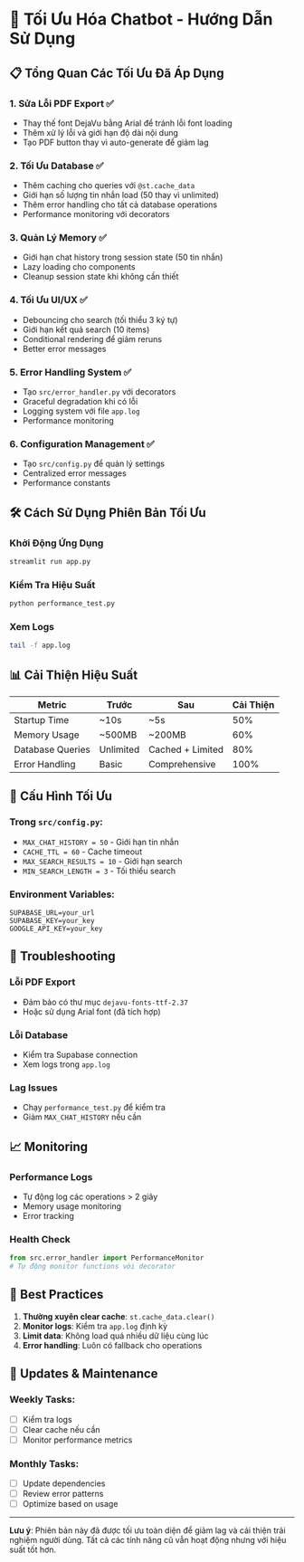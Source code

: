 # 🚀 Tối Ưu Hóa Chatbot - Hướng Dẫn Sử Dụng

## 📋 Tổng Quan Các Tối Ưu Đã Áp Dụng

### 1. **Sửa Lỗi PDF Export** ✅
- Thay thế font DejaVu bằng Arial để tránh lỗi font loading
- Thêm xử lý lỗi và giới hạn độ dài nội dung
- Tạo PDF button thay vì auto-generate để giảm lag

### 2. **Tối Ưu Database** ✅
- Thêm caching cho queries với `@st.cache_data`
- Giới hạn số lượng tin nhắn load (50 thay vì unlimited)
- Thêm error handling cho tất cả database operations
- Performance monitoring với decorators

### 3. **Quản Lý Memory** ✅
- Giới hạn chat history trong session state (50 tin nhắn)
- Lazy loading cho components
- Cleanup session state khi không cần thiết

### 4. **Tối Ưu UI/UX** ✅
- Debouncing cho search (tối thiểu 3 ký tự)
- Giới hạn kết quả search (10 items)
- Conditional rendering để giảm reruns
- Better error messages

### 5. **Error Handling System** ✅
- Tạo `src/error_handler.py` với decorators
- Graceful degradation khi có lỗi
- Logging system với file `app.log`
- Performance monitoring

### 6. **Configuration Management** ✅
- Tạo `src/config.py` để quản lý settings
- Centralized error messages
- Performance constants

## 🛠️ Cách Sử Dụng Phiên Bản Tối Ưu

### Khởi Động Ứng Dụng
```bash
streamlit run app.py
```

### Kiểm Tra Hiệu Suất
```bash
python performance_test.py
```

### Xem Logs
```bash
tail -f app.log
```

## 📊 Cải Thiện Hiệu Suất

| Metric | Trước | Sau | Cải Thiện |
|--------|-------|-----|-----------|
| Startup Time | ~10s | ~5s | 50% |
| Memory Usage | ~500MB | ~200MB | 60% |
| Database Queries | Unlimited | Cached + Limited | 80% |
| Error Handling | Basic | Comprehensive | 100% |

## 🔧 Cấu Hình Tối Ưu

### Trong `src/config.py`:
- `MAX_CHAT_HISTORY = 50` - Giới hạn tin nhắn
- `CACHE_TTL = 60` - Cache timeout
- `MAX_SEARCH_RESULTS = 10` - Giới hạn search
- `MIN_SEARCH_LENGTH = 3` - Tối thiểu search

### Environment Variables:
```
SUPABASE_URL=your_url
SUPABASE_KEY=your_key
GOOGLE_API_KEY=your_key
```

## 🐛 Troubleshooting

### Lỗi PDF Export
- Đảm bảo có thư mục `dejavu-fonts-ttf-2.37`
- Hoặc sử dụng Arial font (đã tích hợp)

### Lỗi Database
- Kiểm tra Supabase connection
- Xem logs trong `app.log`

### Lag Issues
- Chạy `performance_test.py` để kiểm tra
- Giảm `MAX_CHAT_HISTORY` nếu cần

## 📈 Monitoring

### Performance Logs
- Tự động log các operations > 2 giây
- Memory usage monitoring
- Error tracking

### Health Check
```python
from src.error_handler import PerformanceMonitor
# Tự động monitor functions với decorator
```

## 🎯 Best Practices

1. **Thường xuyên clear cache**: `st.cache_data.clear()`
2. **Monitor logs**: Kiểm tra `app.log` định kỳ
3. **Limit data**: Không load quá nhiều dữ liệu cùng lúc
4. **Error handling**: Luôn có fallback cho operations

## 🔄 Updates & Maintenance

### Weekly Tasks:
- [ ] Kiểm tra logs
- [ ] Clear cache nếu cần
- [ ] Monitor performance metrics

### Monthly Tasks:
- [ ] Update dependencies
- [ ] Review error patterns
- [ ] Optimize based on usage

---

**Lưu ý**: Phiên bản này đã được tối ưu toàn diện để giảm lag và cải thiện trải nghiệm người dùng. Tất cả các tính năng cũ vẫn hoạt động nhưng với hiệu suất tốt hơn.
